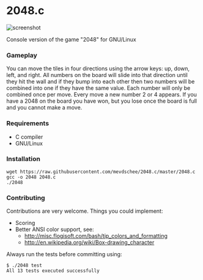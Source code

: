 2048.c
======

![screenshot](http://www.leaseweblabs.com/wp-content/uploads/2014/03/2048.png)

Console version of the game "2048" for GNU/Linux

### Gameplay

You can move the tiles in four directions using the arrow keys: up, down, left, and right. All numbers on the board will slide into that direction until they hit the wall and if they bump into each other then two numbers will be combined into one if they have the same value. Each number will only be combined once per move. Every move a new number 2 or 4 appears. If you have a 2048 on the board you have won, but you lose once the board is full and you cannot make a move. 

### Requirements

- C compiler
- GNU/Linux

### Installation

```
wget https://raw.githubusercontent.com/mevdschee/2048.c/master/2048.c
gcc -o 2048 2048.c
./2048
```

### Contributing

Contributions are very welcome. Things you could implement:

- Scoring
- Better ANSI color support, see:
  - http://misc.flogisoft.com/bash/tip_colors_and_formatting
  - http://en.wikipedia.org/wiki/Box-drawing_character

Always run the tests before committing using:

```
$ ./2048 test
All 13 tests executed successfully
```
